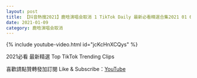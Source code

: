 ```yaml
---
layout: post
title: 【抖音熱搜2021】鹿晗演唱会取消 1 TikTok Daily 最新必看精選合集2021 01 09
date: 2021-01-09
category: 鹿晗演唱会取消
---
```


{% include youtube-video.html id="jcKcHnXCQys" %}

2021必看 最新精選 Top TikTok Trending Clips

喜歡請點贊轉發加訂閱 Like & Subscribe：[YouTube](https://www.youtube.com/channel/UCAoR7VcanIPd04uEq_GIylA/videos)

